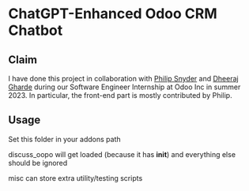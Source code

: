 # ChatGPT-Enhanced Odoo CRM Chatbot

## Claim

I have done this project in collaboration with [Philip Snyder](https://www.linkedin.com/in/philip-snyder-/) and [Dheeraj Gharde](https://www.linkedin.com/in/dheeraj-gharde/) during our Software Engineer Internship at Odoo Inc in summer 2023. In particular, the front-end part is mostly contributed by Philip.

## Usage

Set this folder in your addons path

discuss_oopo will get loaded (because it has __init__) and everything else should be ignored

misc can store extra utility/testing scripts
